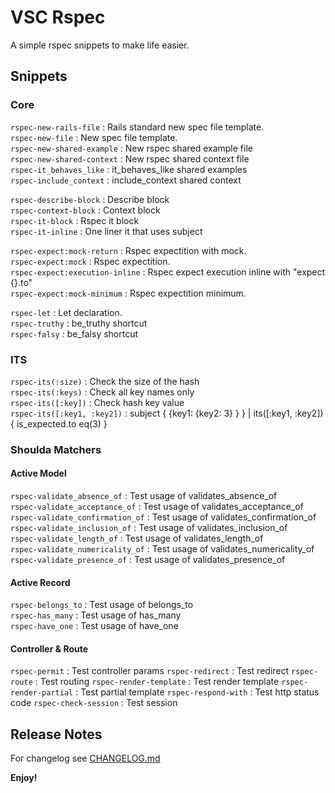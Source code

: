 # VSC Rspec

A simple rspec snippets to make life easier.

## Snippets

### Core
`rspec-new-rails-file` : Rails standard new spec file template.  
`rspec-new-file` : New spec file template.  
`rspec-new-shared-example` : New rspec shared example file  
`rspec-new-shared-context` : New rspec shared context file  
`rspec-it_behaves_like` : it_behaves_like shared examples  
`rspec-include_context` : include_context shared context  
  
`rspec-describe-block` : Describe block  
`rspec-context-block` : Context block  
`rspec-it-block` : Rspec it block  
`rspec-it-inline` : One liner it that uses subject  
  
`rspec-expect:mock-return` : Rspec expectition with mock.  
`rspec-expect:mock` : Rspec expectition.  
`rspec-expect:execution-inline` : Rspec expect execution inline with "expect {}.to"  
`rspec-expect:mock-minimum` : Rspec expectition minimum.  

`rspec-let` : Let declaration.  
`rspec-truthy` : be_truthy shortcut  
`rspec-falsy` : be_falsy shortcut  

### ITS

`rspec-its(:size)` : Check the size of the hash  
`rspec-its(:keys)` : Check all key names only  
`rspec-its([:key])` : Check hash key value  
`rspec-its([:key1, :key2])` : subject { {key1: {key2: 3} } } | its([:key1, :key2]) { is_expected.to eq(3) }  

### Shoulda Matchers

#### Active Model

`rspec-validate_absence_of` : Test usage of validates_absence_of  
`rspec-validate_acceptance_of` : Test usage of validates_acceptance_of  
`rspec-validate_confirmation_of` : Test usage of validates_confirmation_of  
`rspec-validate_inclusion_of` : Test usage of validates_inclusion_of  
`rspec-validate_length_of` : Test usage of validates_length_of  
`rspec-validate_numericality_of` : Test usage of validates_numericality_of  
`rspec-validate_presence_of` : Test usage of validates_presence_of  

#### Active Record

`rspec-belongs_to` : Test usage of belongs_to  
`rspec-has_many` : Test usage of has_many  
`rspec-have_one` : Test usage of have_one  

#### Controller & Route

`rspec-permit` : Test controller params
`rspec-redirect` : Test redirect
`rspec-route` : Test routing
`rspec-render-template` : Test render template
`rspec-render-partial` : Test partial template
`rspec-respond-with` : Test http status code
`rspec-check-session` : Test session

## Release Notes

For changelog see [CHANGELOG.md](https://github.com/SaimonL/vsc-rspec/blob/master/CHANGELOG.md)

**Enjoy!**
